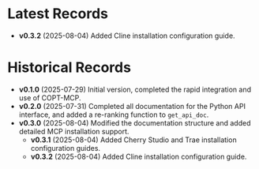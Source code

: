 # Latest Records

- **v0.3.2** (2025-08-04) Added Cline installation configuration guide.

# Historical Records

- **v0.1.0** (2025-07-29) Initial version, completed the rapid integration and use of COPT-MCP.
- **v0.2.0** (2025-07-31) Completed all documentation for the Python API interface, and added a re-ranking function to `get_api_doc`.
- **v0.3.0** (2025-08-04) Modified the documentation structure and added detailed MCP installation support.
  - **v0.3.1** (2025-08-04) Added Cherry Studio and Trae installation configuration guides.
  - **v0.3.2** (2025-08-04) Added Cline installation configuration guide.
